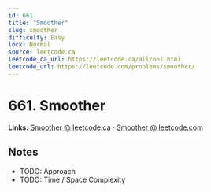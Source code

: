 ```yaml
--- 
id: 661
title: "Smoother"
slug: smoother
difficulty: Easy
lock: Normal
source: leetcode.ca
leetcode_ca_url: https://leetcode.ca/all/661.html
leetcode_url: https://leetcode.com/problems/smoother/
---
```


# 661. Smoother

**Links:** [Smoother @ leetcode.ca](https://leetcode.ca/all/661.html) · [Smoother @ leetcode.com](https://leetcode.com/problems/smoother/)

## Notes
- TODO: Approach
- TODO: Time / Space Complexity
